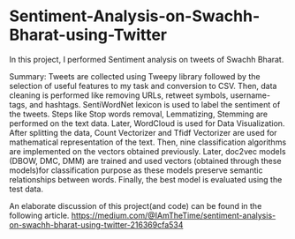# Sentiment-Analysis-on-Swachh-Bharat-using-Twitter

In this project, I performed Sentiment analysis on tweets of Swachh Bharat. 

Summary:
Tweets are collected using Tweepy library followed by the selection of useful features to my task and conversion to CSV. Then, data cleaning is performed like removing URLs, retweet symbols, username-tags, and hashtags. SentiWordNet lexicon is used to label the sentiment of the tweets. Steps like Stop words removal, Lemmatizing, Stemming are performed on the text data. Later, WordCloud is used for Data Visualization. After splitting the data, Count Vectorizer and Tfidf Vectorizer are used for mathematical representation of the text. Then, nine classification algorithms are implemented on the vectors obtained previously. Later, doc2vec models (DBOW, DMC, DMM) are trained and used vectors (obtained through these models)for classification purpose as these models preserve semantic relationships between words. Finally, the best model is evaluated using the test data.




An elaborate discussion of this project(and code) can be found in the following article. https://medium.com/@IAmTheTime/sentiment-analysis-on-swachh-bharat-using-twitter-216369cfa534 

